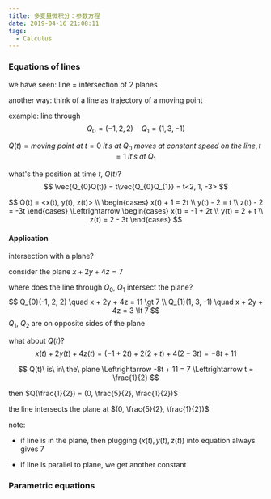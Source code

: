 ```yaml
---
title: 多变量微积分：参数方程
date: 2019-04-16 21:08:11
tags:
  - Calculus
---
```


### Equations of lines

we have seen: line = intersection of $2$ planes

another way: think of a line as trajectory of a moving point

example: line through
$$
Q_{0} = (-1, 2, 2) \quad Q_{1} = (1, 3, -1)
$$

$$
Q(t) = moving\ point\ at\ t=0\ it's\ at\ Q_{0}\ moves\ at\ constant\ speed\ on\ the\ line, t=1\ it's\ at\ Q_{1}
$$

what's the position at time $t$, $Q(t)$?
$$
\vec{Q_{0}Q(t)} = t\vec{Q_{0}Q_{1}} = t<2, 1, -3>
$$

$$
Q(t) = <x(t), y(t), z(t)> \\
\begin{cases}
x(t) + 1 = 2t \\
y(t) - 2 = t \\
z(t) - 2 = -3t
\end{cases} \Leftrightarrow
\begin{cases}
x(t) = -1 + 2t \\
y(t) = 2 + t \\
z(t) = 2 - 3t
\end{cases}
$$

#### Application

intersection with a plane?

consider the plane $x + 2y + 4z = 7$

where does the line through $Q_{0}$, $Q_{1}$ intersect the plane?
$$
Q_{0}(-1, 2, 2) \quad x + 2y + 4z = 11 \gt 7 \\
Q_{1}(1, 3, -1) \quad x + 2y + 4z = 3 \lt 7
$$
$Q_{1}$, $Q_{2}$ are on opposite sides of the plane

what about $Q(t)$?
$$
x(t) + 2y(t) + 4z(t) = (-1 + 2t) + 2(2 + t) + 4(2 - 3t) = -8t + 11
$$

$$
Q(t)\ is\ in\ the\ plane \Leftrightarrow -8t + 11 = 7 \Leftrightarrow t = \frac{1}{2}
$$

then $Q(\frac{1}{2}) = (0, \frac{5}{2}, \frac{1}{2})$

the line intersects the plane at $(0, \frac{5}{2}, \frac{1}{2})$

note:

- if line is in the plane, then plugging $(x(t), y(t), z(t))$ into equation always gives $7$

- if line is parallel to plane, we get another constant

### Parametric equations